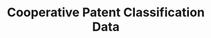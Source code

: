 ---
layout: default
bigquery: https://console.cloud.google.com/bigquery?p=patents-public-data&d=cpc&page=dataset
citation: '“Cooperative Patent Classification” by the EPO and USPTO, for public use. '
contributors: EPO, USPTO
cost: None
description: Cooperative Patent Classification Data contains the scheme and definitions
  of the Cooperative Patent Classification system for classifying patent documents.
  The CPC is the result of a partnership between the EPO and the USPTO in their joint
  effort to develop a common, internationally compatible classification system for
  technical documents, in particular patent publications, which will be used by both
  offices in the patent granting process
documentation: https://www.cooperativepatentclassification.org/cpcSchemeAndDefinitions
last_edit: 04/06/2022, 07:41:23
location: https://www.cooperativepatentclassification.org/index
maintained_by: USPTO, EPO
schema_fields:
- application_references
- titleFull
- title_part
- limiting_references
- applicationReferences
- sizeCache
- informativeReferences
- additional_only
- symbol
- residualReferences
- titlePart
- synonyms
- childGroups
- title_full
- child_groups
- ipc_concordant
- glossary
- parents
- informative_references
- children
- definition
- ipcConcordant
- not_allocatable
- dateRevised
- breakdown_code
- notAllocatable
- breakdownCode
- status
- level
- date_revised
- residual_references
- limitingReferences
shortname: cooperative_patent_classification
tags:
- patents
- science
title: Cooperative Patent Classification Data
uuid: 984374a7-16e9-4b35-9445-458daceb01bf
---